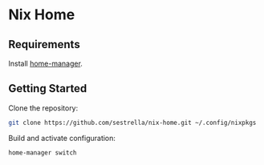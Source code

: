 # Nix Home

## Requirements

Install [home-manager](https://github.com/nix-community/home-manager.git).

## Getting Started

Clone the repository:

```sh
git clone https://github.com/sestrella/nix-home.git ~/.config/nixpkgs
```

Build and activate configuration:

```sh
home-manager switch
```
